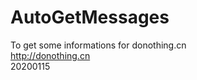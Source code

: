 # AutoGetMessages
To get some informations for donothing.cn
<br>
http://donothing.cn
<br>
<note>20200115</note>
